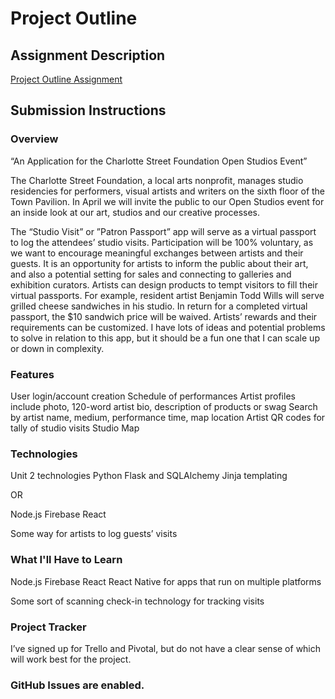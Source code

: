 # Project Outline

## Assignment Description
[Project Outline Assignment](https://education.launchcode.org/liftoff/assignments/project-outline/)

## Submission Instructions

### Overview

“An Application for the Charlotte Street Foundation Open Studios Event”

The Charlotte Street Foundation, a local arts nonprofit, manages studio residencies for performers, visual artists and writers on the sixth floor of the Town Pavilion. In April we will invite the public to our Open Studios event for an inside look at our art, studios and our creative processes. 

The “Studio Visit” or ”Patron Passport” app will serve as a virtual passport to log the attendees’ studio visits. Participation will be 100% voluntary, as we want to encourage meaningful exchanges between artists and their guests. It is an opportunity for artists to inform the public about their art, and also a potential setting for sales and connecting to galleries and exhibition curators. Artists can design products to tempt visitors to fill their virtual passports. For example, resident artist Benjamin Todd Wills will serve grilled cheese sandwiches in his studio. In return for a completed virtual passport, the $10 sandwich price will be waived. Artists’ rewards and their requirements can be customized. I have lots of ideas and potential problems to solve in relation to this app, but it should be a fun one that I can scale up or down in complexity.


### Features

User login/account creation
Schedule of performances
Artist profiles include photo, 
120-word artist bio, 
description of products or swag
Search by artist name, medium, performance time, map location
Artist QR codes for tally of studio visits
Studio Map



### Technologies

Unit 2 technologies 
Python Flask and SQLAlchemy
Jinja templating

OR 

Node.js
Firebase
React

Some way for artists to log guests’ visits




### What I'll Have to Learn


Node.js
Firebase
React
React Native for apps that run on multiple platforms

Some sort of scanning check-in technology for tracking visits 

### Project Tracker

I’ve signed up for Trello and Pivotal, but do not have a clear sense of which will work best for the project.

### GitHub Issues are enabled. 
